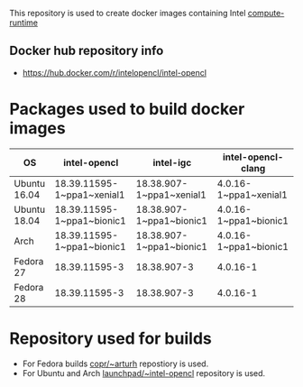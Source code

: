 This repository is used to create docker images containing Intel [compute-runtime](https://github.com/intel/compute-runtime)

## Docker hub repository info

* https://hub.docker.com/r/intelopencl/intel-opencl

# Packages used to build docker images

OS | intel-opencl | intel-igc | intel-opencl-clang
-- | ------------ | ----------| ------------------ |
Ubuntu 16.04 | 18.39.11595-1\~ppa1\~xenial1 | 18.38.907-1\~ppa1\~xenial1 | 4.0.16-1\~ppa1\~xenial1 |
Ubuntu 18.04 | 18.39.11595-1\~ppa1\~bionic1 | 18.38.907-1\~ppa1\~bionic1 | 4.0.16-1\~ppa1\~bionic1 |
Arch | 18.39.11595-1\~ppa1\~bionic1 | 18.38.907-1\~ppa1\~bionic1 | 4.0.16-1\~ppa1\~bionic1 |
Fedora 27 | 18.39.11595-3 | 18.38.907-3 | 4.0.16-1 |
Fedora 28 | 18.39.11595-3 | 18.38.907-3 | 4.0.16-1 |

# Repository used for builds

* For Fedora builds [copr/\~arturh](https://copr.fedorainfracloud.org/coprs/arturh/intel-opencl) repostiory is used.
* For Ubuntu and Arch [launchpad/\~intel-opencl](https://launchpad.net/~intel-opencl/+archive/ubuntu/intel-opencl) repository is used.

